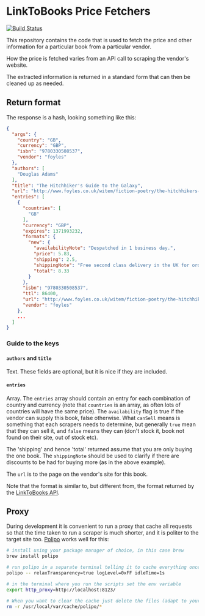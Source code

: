 # LinkToBooks Price Fetchers

[![Build Status](https://secure.travis-ci.org/LinkToBooks/l2b-price-fetchers.png)](http://travis-ci.org/LinkToBooks/l2b-price-fetchers)

This repository contains the code that is used to fetch the price and other
information for a particular book from a particular vendor.

How the price is fetched varies from an API call to scraping the vendor's
website.

The extracted information is returned in a standard form that can then be
cleaned up as needed.

## Return format

The response is a hash, looking something like this:

``` json
{
  "args": {
    "country": "GB",
    "currency": "GBP",
    "isbn": "9780330508537",
    "vendor": "foyles"
  },
  "authors": [
    "Douglas Adams"
  ],
  "title": "The Hitchhiker's Guide to the Galaxy",
  "url": "http://www.foyles.co.uk/witem/fiction-poetry/the-hitchhikers-guide-to-the-galaxy,douglas-adams-9780330508537",
  "entries": [
    {
      "countries": [
        "GB"
      ],
      "currency": "GBP",
      "expires": 1371993232,
      "formats": {
        "new": {
          "availabilityNote": "Despatched in 1 business day.",
          "price": 5.83,
          "shipping": 2.5,
          "shippingNote": "Free second class delivery in the UK for orders over £10",
          "total": 8.33
        }
      },
      "isbn": "9780330508537",
      "ttl": 86400,
      "url": "http://www.foyles.co.uk/witem/fiction-poetry/the-hitchhikers-guide-to-the-galaxy,douglas-adams-9780330508537",
      "vendor": "foyles"
    },
    ...
  ]
}
```

### Guide to the keys

#### `authors` and `title`

Text. These fields are optional, but it is nice if they are included.

#### `entries`

Array. The `entries` array should contain an entry for each combination of
country and currency (note that `countries` is an array, as often lots of
countries will have the same price). The `availability` flag is true if the
vendor can supply this book, false otherwise. What `canSell` means is something
that each scrapers needs to determine, but generally `true` mean that they can
sell it, and `false` means they can (don't stock it, book not found on their
site, out of stock etc).

The 'shipping' and hence 'total' returned assume that you are only buying the
one book. The `shippingNote` should be used to clarify if there are discounts
to be had for buying more (as in the above example).

The `url` is to the page on the vendor's site for this book.

Note that the format is similar to, but different from, the format returned by
the [LinkToBooks API](https://github.com/LinkToBooks/l2b-api).

## Proxy

During development it is convenient to run a proxy that cache all requests so
that the time taken to run a scraper is much shorter, and it is politer to the
target site too.
[Polipo](http://www.pps.univ-paris-diderot.fr/~jch/software/polipo/) works well
for this:

``` bash
# install using your package manager of choice, in this case brew
brew install polipo

# run polipo in a separate terminal telling it to cache everything once fetched
polipo -- relaxTransparency=true logLevel=0xFF idleTime=1s

# in the terminal where you run the scripts set the env variable
export http_proxy=http://localhost:8123/

# When you want to clear the cache just delete the files (adapt to your system)
rm -r /usr/local/var/cache/polipo/*

```
